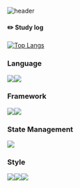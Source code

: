 ![header](https://capsule-render.vercel.app/api?type=waving&color=auto&height=170&section=header&text=&animation=fadeIn)

#### :pencil2: Study log
[![Top Langs](https://github-readme-stats.vercel.app/api/top-langs/?username=pearlkinn&layout=compact)](https://github.com/anuraghazra/github-readme-stats)


### Language
<img src="https://img.shields.io/badge/JavaScript-F7DF1E?style=for-the-badge&logo=javaScript&logoColor=white"><img src="https://img.shields.io/badge/TypeScript-3178C6?style=for-the-badge&logo=TypeScript&logoColor=white"><br>

### Framework
<img src="https://img.shields.io/badge/React-61DAFB?style=for-the-badge&logo=React&logoColor=white"><img src="https://img.shields.io/badge/Next.js-222222?style=for-the-badge&logo=Next.js&logoColor=white">

### State Management
<img src="https://img.shields.io/badge/React--Query-FF4154?style=for-the-badge&logo=React-query&logoColor=white"><br>

### Style
<img src="https://img.shields.io/badge/Scss-cc6699?style=for-the-badge&logo=sass&logoColor=white"><img src="https://img.shields.io/badge/Styled--components-db7093?style=for-the-badge&logo=styled-components&logoColor=white"><img src="https://img.shields.io/badge/tailwind%20css-06B6D4?style=for-the-badge&logo=Tailwind-CSS&logoColor=white">




<!--
[![Pearlkinn's GitHub stats](https://github-readme-stats.vercel.app/api?username=pearlkinn)](https://github.com/pearlkinn/github-readme-stats)
-->
<!--
**pearlKinn/pearlkinn** is a ✨ _special_ ✨ repository because its `README.md` (this file) appears on your GitHub profile.

Here are some ideas to get you started:

- 🔭 I’m currently working on ...
- 🌱 I’m currently learning ...
- 👯 I’m looking to collaborate on ...
- 🤔 I’m looking for help with ...
- 💬 Ask me about ...
- 📫 How to reach me: ...
- 😄 Pronouns: ...
- ⚡ Fun fact: ...
-->
